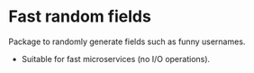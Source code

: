 # Fast random fields

Package to randomly generate fields such as funny usernames. 

* Suitable for fast microservices (no I/O operations).
